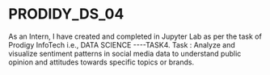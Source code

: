 # PRODIDY_DS_04
As an Intern, I have created and completed in Jupyter Lab as per the task of Prodigy InfoTech i.e., DATA SCIENCE ----TASK4. Task : Analyze and visualize sentiment patterns in social media data to understand public opinion and attitudes towards specific topics or brands.
